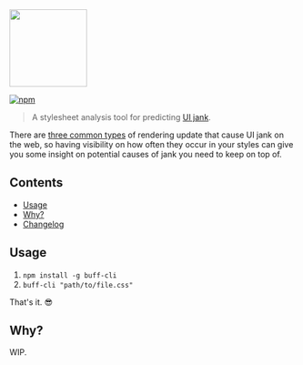 <img src="https://cdn.rawgit.com/doot0/buff/develop/buff-logo.svg" width="136"/>

[![npm](https://img.shields.io/npm/v/buff-cli.svg?maxAge=2592000)]()

> A stylesheet analysis tool for predicting [UI jank](https://www.chromium.org/developers/how-tos/trace-event-profiling-tool/anatomy-of-jank).

There are [three common types](#why) of rendering update that cause UI jank on the web, so having visibility on how often they occur in your styles can give you some insight on potential causes of jank you need to keep on top of.



## Contents
 - [Usage](#usage)
 - [Why?](#why)
 - [Changelog](./changelog.md)

## Usage

1. `npm install -g buff-cli`
2. `buff-cli "path/to/file.css"`

That's it. 😎

## Why?
WIP.
